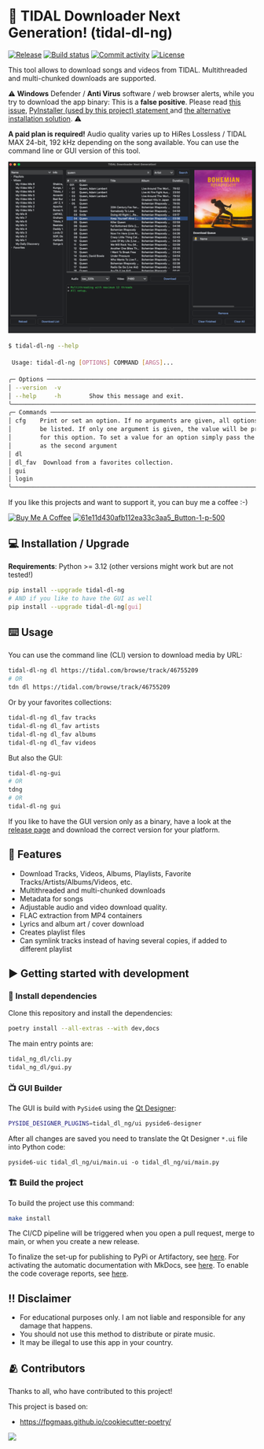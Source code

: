 # 🔰 TIDAL Downloader Next Generation! (tidal-dl-ng)

[![Release](https://img.shields.io/github/v/release/exislow/tidal-dl-ng)](https://img.shields.io/github/v/release/exislow/tidal-dl-ng)
[![Build status](https://img.shields.io/github/actions/workflow/status/exislow/tidal-dl-ng/on-release-master.yml)](https://github.com/exislow/tidal-dl-ng/actions/workflows/on-release-master.yml)
[![Commit activity](https://img.shields.io/github/commit-activity/m/exislow/tidal-dl-ng)](https://img.shields.io/github/commit-activity/m/exislow/tidal-dl-ng)
[![License](https://img.shields.io/github/license/exislow/tidal-dl-ng)](https://img.shields.io/github/license/exislow/tidal-dl-ng)

This tool allows to download songs and videos from TIDAL. Multithreaded and multi-chunked downloads are supported.

⚠️ **Windows** Defender / **Anti Virus** software / web browser alerts, while you try to download the app binary: This is a **false positive**. Please read [this issue](https://github.com/exislow/tidal-dl-ng/issues/231), [PyInstaller (used by this project) statement ](https://github.com/pyinstaller/pyinstaller/blob/develop/.github/ISSUE_TEMPLATE/antivirus.md) and [the alternative installation solution](https://github.com/exislow/tidal-dl-ng/?tab=readme-ov-file#-installation--upgrade). ⚠️

**A paid plan is required!** Audio quality varies up to HiRes Lossless / TIDAL MAX 24-bit, 192 kHz depending on the song available. You can use the command line or GUI version of this tool.

![App Image](assets/app.png)

```bash
$ tidal-dl-ng --help

 Usage: tidal-dl-ng [OPTIONS] COMMAND [ARGS]...

╭─ Options ────────────────────────────────────────────────────────────────────╮
│ --version  -v                                                                │
│ --help     -h        Show this message and exit.                             │
╰──────────────────────────────────────────────────────────────────────────────╯
╭─ Commands ───────────────────────────────────────────────────────────────────╮
│ cfg    Print or set an option. If no arguments are given, all options will   │
│        be listed. If only one argument is given, the value will be printed   │
│        for this option. To set a value for an option simply pass the value   │
│        as the second argument                                                │
│ dl                                                                           │
│ dl_fav  Download from a favorites collection.                                │
│ gui                                                                          │
│ login                                                                        │
╰──────────────────────────────────────────────────────────────────────────────╯
```

If you like this projects and want to support it, you can buy me a coffee :-)

<a href="https://www.buymeacoffee.com/exislow" target="_blank"><img src="https://cdn.buymeacoffee.com/buttons/arial-orange.png" alt="Buy Me A Coffee" style="height: 51px !important;width: 217px !important;" ></a>
<a href="https://ko-fi.com/exislow" target="_blank" rel="noopener noreferrer"><img src="https://help.ko-fi.com/hc/article_attachments/11833788361117" alt="61e11d430afb112ea33c3aa5_Button-1-p-500"></a>

## 💻 Installation / Upgrade

**Requirements**: Python >= 3.12 (other versions might work but are not tested!)

```bash
pip install --upgrade tidal-dl-ng
# AND if you like to have the GUI as well
pip install --upgrade tidal-dl-ng[gui]
```

## ⌨️ Usage

You can use the command line (CLI) version to download media by URL:

```bash
tidal-dl-ng dl https://tidal.com/browse/track/46755209
# OR
tdn dl https://tidal.com/browse/track/46755209
```

Or by your favorites collections:

```bash
tidal-dl-ng dl_fav tracks
tidal-dl-ng dl_fav artists
tidal-dl-ng dl_fav albums
tidal-dl-ng dl_fav videos
```

But also the GUI:

```bash
tidal-dl-ng-gui
# OR
tdng
# OR
tidal-dl-ng gui
```

If you like to have the GUI version only as a binary, have a look at the
[release page](https://github.com/exislow/tidal-dl-ng/releases) and download the correct version for your platform.

## 🧁 Features

- Download Tracks, Videos, Albums, Playlists, Favorite Tracks/Artists/Albums/Videos, etc.
- Multithreaded and multi-chunked downloads
- Metadata for songs
- Adjustable audio and video download quality.
- FLAC extraction from MP4 containers
- Lyrics and album art / cover download
- Creates playlist files
- Can symlink tracks instead of having several copies, if added to different playlist

## ▶️ Getting started with development

### 🚰 Install dependencies

Clone this repository and install the dependencies:

```bash
poetry install --all-extras --with dev,docs
```

The main entry points are:

```bash
tidal_ng_dl/cli.py
tidal_ng_dl/gui.py
```

### 📺 GUI Builder

The GUI is build with `PySide6` using the [Qt Designer](https://doc.qt.io/qt-6/qtdesigner-manual.html):

```bash
PYSIDE_DESIGNER_PLUGINS=tidal_dl_ng/ui pyside6-designer
```

After all changes are saved you need to translate the Qt Designer `*.ui` file into Python code:

```
pyside6-uic tidal_dl_ng/ui/main.ui -o tidal_dl_ng/ui/main.py
```

### 🏗 Build the project

To build the project use this command:

```bash
make install
```

The CI/CD pipeline will be triggered when you open a pull request, merge to main, or when you create a new release.

To finalize the set-up for publishing to PyPi or Artifactory, see [here](https://fpgmaas.github.io/cookiecutter-poetry/features/publishing/#set-up-for-pypi).
For activating the automatic documentation with MkDocs, see [here](https://fpgmaas.github.io/cookiecutter-poetry/features/mkdocs/#enabling-the-documentation-on-github).
To enable the code coverage reports, see [here](https://fpgmaas.github.io/cookiecutter-poetry/features/codecov/).

## ‼️ Disclaimer

- For educational purposes only. I am not liable and responsible for any damage that happens.
- You should not use this method to distribute or pirate music.
- It may be illegal to use this app in your country.

## 🫂 Contributors

Thanks to all, who have contributed to this project!

This project is based on:

- https://fpgmaas.github.io/cookiecutter-poetry/

<a href="https://github.com/exislow/tidal-dl-ng/graphs/contributors"><img src="https://contributors-img.web.app/image?repo=exislow/tidal-dl-ng" /></a>
